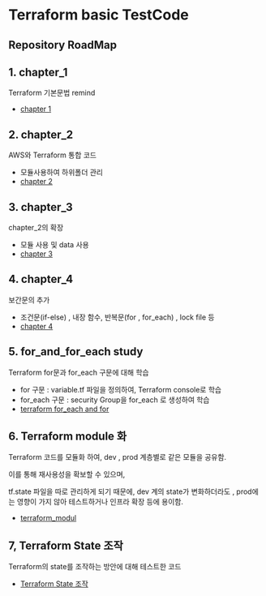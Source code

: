 # Terraform basic TestCode
## Repository RoadMap
## 1. chapter_1
Terraform 기본문법 remind
- [chapter 1](./chapter_1/)

## 2. chapter_2
AWS와 Terraform 통합 코드
- 모듈사용하여 하위폴더 관리
- [chapter 2](./chapter_2/)

## 3. chapter_3
chapter_2의 확장
- 모듈 사용 및 data 사용
- [chapter 3](./chapter_3/)

## 4. chapter_4
보간문의 추가
- 조건문(if-else) , 내장 함수, 반복문(for , for_each) , lock file 등
- [chapter 4](./chapter_4/)

## 5. for_and_for_each study
Terraform for문과 for_each 구문에 대해 학습
- for 구문 : variable.tf 파일을 정의하여, Terraform console로 학습
- for_each 구문 : security Group을 for_each 로 생성하여 학습
- [terraform for_each and for](./for_and_for_each/)

## 6. Terraform module 화
Terraform 코드를 모듈화 하여, dev , prod 계층별로 같은 모듈을 공유함.

이를 통해 재사용성을 확보할 수 있으며, 

tf.state 파일을 따로 관리하게 되기 때문에, dev 계의 state가 변화하더라도 , prod에는 영향이 가지 않아 테스트하거나 인프라 확장 등에 용이함.
- [terraform_modul](./terraform_module/)

## 7, Terraform State 조작
Terraform의 state를 조작하는 방안에 대해 테스트한 코드
- [Terraform State 조작](./terraform_state_조작/)

